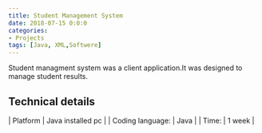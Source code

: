 ```yaml
---
title: Student Management System
date: 2018-07-15 0:0:0
categories:
- Projects
tags: [Java, XML,Softwere]
---
```


Student managment system was a client application.It was designed to manage student results.

## Technical details

| Platform | Java installed pc |
| Coding language: | Java |
| Time: | 1 week |
